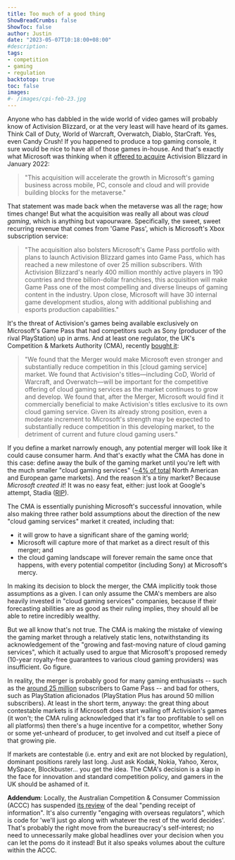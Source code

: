 ```yaml
---
title: Too much of a good thing
ShowBreadCrumbs: false
ShowToc: false
author: Justin
date: "2023-05-07T10:18:00+08:00"
#description: 
tags:
- competition
- gaming
- regulation
backtotop: true
toc: false
images:
#- /images/cpi-feb-23.jpg
---
```


Anyone who has dabbled in the wide world of video games will probably know of Activision Blizzard, or at the very least will have heard of its games. Think Call of Duty, World of Warcraft, Overwatch, Diablo, StarCraft. Yes, even Candy Crush! If you happened to produce a top gaming console, it sure would be nice to have all of those games in-house. And that's exactly what Microsoft was thinking when it [offered to acquire](https://news.microsoft.com/2022/01/18/microsoft-to-acquire-activision-blizzard-to-bring-the-joy-and-community-of-gaming-to-everyone-across-every-device/) Activision Blizzard in January 2022:

> "This acquisition will accelerate the growth in Microsoft's gaming business across mobile, PC, console and cloud and will provide building blocks for the metaverse."

That statement was made back when the metaverse was all the rage; how times change! But what the acquisition was really all about was *cloud gaming*, which is anything but vapourware. Specifically, the sweet, sweet recurring revenue that comes from 'Game Pass', which is Microsoft's Xbox subscription service:

> "The acquisition also bolsters Microsoft's Game Pass portfolio with plans to launch Activision Blizzard games into Game Pass, which has reached a new milestone of over 25 million subscribers. With Activision Blizzard's nearly 400 million monthly active players in 190 countries and three billion-dollar franchises, this acquisition will make Game Pass one of the most compelling and diverse lineups of gaming content in the industry. Upon close, Microsoft will have 30 internal game development studios, along with additional publishing and esports production capabilities."

It's the threat of Activision's games being available exclusively on Microsoft's Game Pass that had competitors such as Sony (producer of the rival PlayStation) up in arms. And at least one regulator, the UK's Competition & Markets Authority (CMA), recently [bought it](https://assets.publishing.service.gov.uk/media/6448f377814c66000c8d067f/Microsoft-Activision_FR_Summary.pdf):

> "We found that the Merger would make Microsoft even stronger and substantially reduce competition in this [cloud gaming service] market. We found that Activision's titles—including CoD, World of Warcraft, and Overwatch—will be important for the competitive offering of cloud gaming services as the market continues to grow and develop. We found that, after the Merger, Microsoft would find it commercially beneficial to make Activision's titles exclusive to its own cloud gaming service. Given its already strong position, even a moderate increment to Microsoft's strength may be expected to substantially reduce competition in this developing market, to the detriment of current and future cloud gaming users."

If you define a market narrowly enough, any potential merger will look like it could cause consumer harm. And that's exactly what the CMA has done in this case: define away the bulk of the gaming market until you're left with the much smaller "cloud gaming services" ([~4% of total](https://www.axios.com/2022/03/28/video-game-subscriptions-xbox-game-pass-netflix) North American and European game markets). And the reason it's a tiny market? Because *Microsoft created it*! It was no easy feat, either: just look at Google's attempt, Stadia ([RIP](https://www.bbc.com/news/technology-64293595)).

The CMA is essentially punishing Microsoft's successful innovation, while also making three rather bold assumptions about the direction of the new "cloud gaming services" market it created, including that:

- it will grow to have a significant share of the gaming world;
- Microsoft will capture more of that market as a direct result of this merger; and
- the cloud gaming landscape will forever remain the same once that happens, with every potential competitor (including Sony) at Microsoft's mercy. 

In making its decision to block the merger, the CMA implicitly took those assumptions as a given. I can only assume the CMA's members are also heavily invested in "cloud gaming services" companies, because if their forecasting abilities are as good as their ruling implies, they should all be able to retire incredibly wealthy.

But we all know that's not true. The CMA is making the mistake of viewing the gaming market through a relatively static lens, notwithstanding its acknowledgement of the "growing and fast-moving nature of cloud gaming services", which it actually used to argue that Microsoft's proposed remedy (10-year royalty-free guarantees to various cloud gaming providers) was insufficient. Go figure.

In reality, the merger is probably good for many gaming enthusiasts -- such as the [around 25 million](https://www.dualshockers.com/xbox-game-pass-has-half-subscribers-of-playstation-plus-despite-its-offerings/) subscribers to Game Pass -- and bad for others, such as PlayStation aficionados (PlayStation Plus has around 50 million subscribers). At least in the short term, anyway: the great thing about contestable markets is if Microsoft does start walling off Activision's games (it won't; the CMA ruling acknowledged that it's far too profitable to sell on all platforms) then there's a huge incentive for a competitor, whether Sony or some yet-unheard of producer, to get involved and cut itself a piece of that growing pie.

If markets are contestable (i.e. entry and exit are not blocked by regulation), dominant positions rarely last long. Just ask Kodak, Nokia, Yahoo, Xerox, MySpace, Blockbuster... you get the idea. The CMA's decision is a slap in the face for innovation and standard competition policy, and gamers in the UK should be ashamed of it.

**Addendum**: Locally, the Australian Competition & Consumer Commission (ACCC) has suspended [its review](https://www.accc.gov.au/public-registers/mergers-registers/public-informal-merger-reviews/microsoft-corporation-activision-blizzard-inc) of the deal "pending receipt of information". It's also currently "engaging with overseas regulators", which is code for 'we'll just go along with whatever the rest of the world decides'. That's probably the right move from the bureaucracy's self-interest; no need to unnecessarily make global headlines over your decision when you can let the poms do it instead! But it also speaks volumes about the culture within the ACCC.